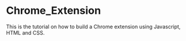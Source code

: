 # Chrome_Extension
This is the tutorial on how to build a Chrome extension using Javascript, HTML and CSS.
